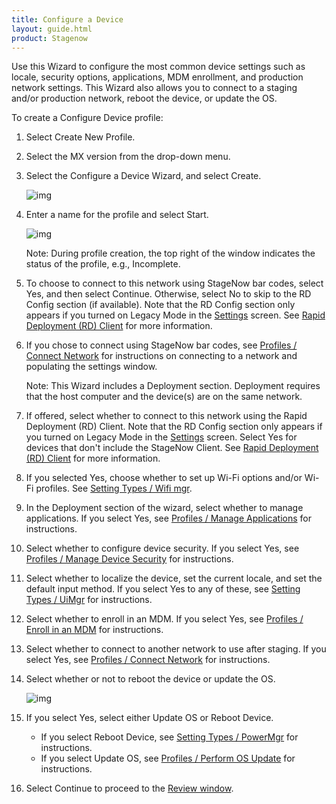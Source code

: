 ```yaml
---
title: Configure a Device
layout: guide.html
product: Stagenow
---
```

Use this Wizard to configure the most common device settings such as locale, security options, applications, MDM enrollment, and production network settings.  This Wizard also allows you to connect to a staging and/or production network, reboot the device, or update the OS. 

To create a Configure Device profile:

1. Select Create New Profile.

2. Select the MX version from the drop-down menu.

3. Select the Configure a Device Wizard, and select Create.

    ![img](../../images/profiles/configdevice_name.jpg)

4. Enter a name for the profile and select Start.

    ![img](../../images/profiles/configdevice_connectSN.jpg)

    Note: During profile creation, the top right of the window indicates the status of the profile, e.g., Incomplete.

5. To choose to connect to this network using StageNow bar codes, select Yes, and then select Continue. Otherwise, select No to skip to the RD Config section (if available). Note that the RD Config section only appears if you turned on Legacy Mode in the [Settings](/stagenow/2-2/gettingstarted?Settings) screen. See [Rapid Deployment (RD) Client](/stagenow/2-2/stageclient?Rapid%20Deployment%20Client) for more information.

6. If you chose to connect using StageNow bar codes, see [Profiles / Connect Network](/stagenow/2-2/Profiles/ConnectNetwork) for instructions on connecting to a network and populating the settings window.

    Note: This Wizard includes a Deployment section. Deployment requires that the host computer and the device(s) are on the same network. 

7. If offered, select whether to connect to this network using the Rapid Deployment (RD) Client. Note that the RD Config section only appears if you turned on Legacy Mode in the [Settings](/stagenow/2-2/gettingstarted?Settings) screen. Select Yes for devices that don't include the StageNow Client. See [Rapid Deployment (RD) Client](/stagenow/2-2/stageclient?Rapid%20Deployment%20Client) for more information.

8. If you selected Yes, choose whether to set up Wi-Fi options and/or Wi-Fi profiles. See [Setting Types / Wifi mgr](/stagenow/2-2/csp/wifi).

9. In the Deployment section of the wizard, select whether to manage applications. If you select Yes, see [Profiles / Manage Applications](/stagenow/2-2/Profiles/manageapps) for instructions.

10. Select whether to configure device security. If you select Yes, see [Profiles / Manage Device Security](/stagenow/2-2/Profiles/managesecurity) for instructions.

11. Select whether to localize the device, set the current locale, and set the default input method.  If you select Yes to any of these, see [Setting Types / UiMgr](/stagenow/2-2/csp/ui) for instructions.

12. Select whether to enroll in an MDM. If you select Yes, see [Profiles / Enroll in an MDM](/stagenow/2-2/Profiles/enrollmdm) for instructions.

13. Select whether to connect to another network to use after staging. If you select Yes, see [Profiles / Connect Network](/stagenow/2-2/Profiles/ConnectNetwork) for instructions.

14. Select whether or not to reboot the device or update the OS. 

    ![img](../../images/profiles/configdevice_reboot.jpg)

15. If you select Yes, select either Update OS or Reboot Device.

    * If you select Reboot Device, see [Setting Types / PowerMgr](/stagenow/2-2/csp/power) for instructions.
    * If you select Update OS, see [Profiles / Perform OS Update](/stagenow/2-2/Profiles/osupdate) for instructions.


16. Select Continue to proceed to the [Review window](/stagenow/2-2/stagingprofiles?Review).








